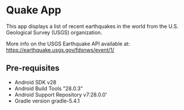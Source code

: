 Quake App
===================================

This app displays a list of recent earthquakes in the world
from the U.S. Geological Survey (USGS) organization.

More info on the USGS Earthquake API available at:
https://earthquake.usgs.gov/fdsnws/event/1/

Pre-requisites
--------------

- Android SDK v28
- Android Build Tools "28.0.3"
- Android Support Repository v7:28.0.0'
- Gradle version gradle-5.4.1
